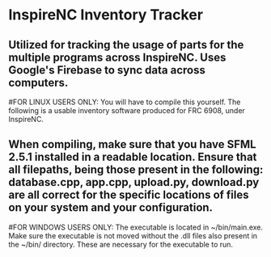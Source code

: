 # InspireNC Inventory Tracker
Utilized for tracking the usage of parts for the multiple programs across InspireNC. Uses Google's Firebase to sync data across computers. 
----------------------------------------------------------------------------------------------------------------------------------------------------------------------------------------------
#FOR LINUX USERS ONLY:
You will have to compile this yourself. The following is a usable inventory software produced for FRC 6908, under InspireNC. 

When compiling, make sure that you have SFML 2.5.1 installed in a readable location. Ensure that all filepaths, being those present in the following:
database.cpp, 
app.cpp, 
upload.py, 
download.py
are all correct for the specific locations of files on your system and your configuration. 
----------------------------------------------------------------------------------------------------------------------------------------------------------------------------------------------
#FOR WINDOWS USERS ONLY:
The executable is located in ~/bin/main.exe. 
Make sure the executable is not moved without the .dll files also present in the ~/bin/ directory. These are necessary for the executable to run. 